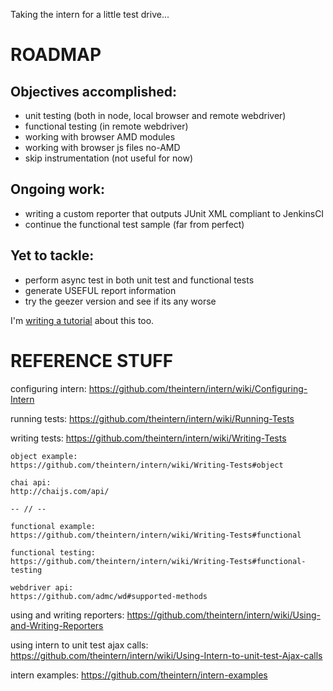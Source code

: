 Taking the intern for a little test drive...


# ROADMAP

## Objectives accomplished:

* unit testing (both in node, local browser and remote webdriver)
* functional testing (in remote webdriver)
* working with browser AMD modules
* working with browser js files no-AMD
* skip instrumentation (not useful for now)


## Ongoing work:

* writing a custom reporter that outputs JUnit XML compliant to JenkinsCI
* continue the functional test sample (far from perfect)


## Yet to tackle:

* perform async test in both unit test and functional tests
* generate USEFUL report information
* try the geezer version and see if its any worse


I'm [writing a tutorial](https://github.com/JosePedroDias/test-intern/edit/master/README.md) about this too.



# REFERENCE STUFF

configuring intern:
https://github.com/theintern/intern/wiki/Configuring-Intern

running tests:
https://github.com/theintern/intern/wiki/Running-Tests

writing tests:
https://github.com/theintern/intern/wiki/Writing-Tests

    object example:
    https://github.com/theintern/intern/wiki/Writing-Tests#object

    chai api:
    http://chaijs.com/api/

    -- // --

    functional example:
    https://github.com/theintern/intern/wiki/Writing-Tests#functional

    functional testing:
    https://github.com/theintern/intern/wiki/Writing-Tests#functional-testing

    webdriver api:
    https://github.com/admc/wd#supported-methods

using and writing reporters:
https://github.com/theintern/intern/wiki/Using-and-Writing-Reporters

using intern to unit test ajax calls:
https://github.com/theintern/intern/wiki/Using-Intern-to-unit-test-Ajax-calls

intern examples:
https://github.com/theintern/intern-examples

